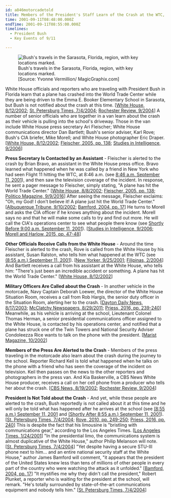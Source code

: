 ```yaml
---
id: a846motorcadetold
title: Members of the President's Staff Learn of the Crash at the WTC, but Bush Is Not Informed
time: 2001-09-11T08:48:00.000Z
endTime: 2001-09-11T08:55:00.000Z
timelines:
  - President Bush
  - Key Events of 9/11

---
```


<figure class="image">
  <img alt="Bush's travels in the Sarasota, Florida, region, with key locations marked." src="//i2.wp.com/cdn.historycommons.org/images/events/274_map_sarasota2050081722-9225.jpg" />
  <figcaption>Bush's travels in the Sarasota, Florida, region, with key locations marked.<br>[Source: Yvonne Vermillion/ MagicGraphix.com]</figcaption>
</figure>

White House officials and reporters who are traveling with President Bush in Florida learn that a plane has crashed into the World Trade Center while they are being driven to the Emma E. Booker Elementary School in Sarasota, but Bush is not notified about the crash at this time. [[White House, 8/12/2002][1]; [St. Petersburg Times, 7/4/2004][2]; [Rochester Review, 9/2004][3]] A number of senior officials who are together in a van learn about the crash as their vehicle is pulling into the school's driveway. Those in the van include White House press secretary Ari Fleischer; White House communications director Dan Bartlett; Bush's senior adviser, Karl Rove; Bush's CIA briefer, Mike Morell; and White House photographer Eric Draper. [[White House, 8/12/2002][1]; [Fleischer, 2005, pp. 138][4]; [Studies in Intelligence, 9/2006][5]]

**Press Secretary Is Contacted by an Assistant** - Fleischer is alerted to the crash by Brian Bravo, an assistant in the White House press office. Bravo learned what happened when he was called by a friend in New York who had seen Flight 11 hitting the WTC, at 8:46 a.m. (see [8:46 a.m. September 11, 2001](/timeline/#a846flight11hits)), and then saw the television coverage of the incident. In response, he sent a pager message to Fleischer, simply stating, "A plane has hit the World Trade Center." [[White House, 8/8/2002][6]; [Fleischer, 2005, pp. 138][4]; [Politico Magazine, 9/9/2016][7]] After seeing the message, Fleischer exclaims: "Oh, my God! I don't believe it! A plane just hit the World Trade Center." [[Albuquerque Tribune, 9/10/2002][8]; [Bamford, 2004, pp. 17][9]] He turns to Morell and asks the CIA officer if he knows anything about the incident. Morell says no and that he will make some calls to try and find out more. He will call the CIA's operations center to see what people there know (see [Shortly Before 9:00 a.m. September 11, 2001](/timeline/#a900morellcalls)). [[Studies in Intelligence, 9/2006][5]; [Morell and Harlow, 2015, pp. 47-48][10]]

**Other Officials Receive Calls from the White House** - Around the time Fleischer is alerted to the crash, Rove is called from the White House by his assistant, Susan Ralston, who tells him what happened at the WTC (see [(8:55 a.m.) September 11, 2001](/timeline/#a855ralstoncallsrove)). [[New Yorker, 9/25/2001][11]; [Filipinas, 2/2004][12]] And Bartlett receives a call from his assistant at the White House, who tells him: "There's just been an incredible accident or something. A plane has hit the World Trade Center." [[White House, 8/12/2002][1]]

**Military Officers Are Called about the Crash** - In another vehicle in the motorcade, Navy Captain Deborah Loewer, the director of the White House Situation Room, receives a call from Rob Hargis, the senior duty officer in the Situation Room, alerting her to the crash. [[Dayton Daily News, 8/17/2003][13]; [McClatchy Newspapers, 8/29/2011][14]; [Priess, 2016, pp. 239-240][15]] Meanwhile, as his vehicle is arriving at the school, Lieutenant Colonel Thomas Herman, a senior presidential communications officer assigned to the White House, is contacted by his operations center, and notified that a plane has struck one of the Twin Towers and National Security Adviser Condoleezza Rice wants to talk on the phone with the president. [[Marist Magazine, 10/2002][16]]

**Members of the Press Are Alerted to the Crash** - Members of the press traveling in the motorcade also learn about the crash during the journey to the school. Reporter Richard Keil is told what happened when he talks on the phone with a friend who has seen the coverage of the incident on television. Keil then passes on the news to the other reporters and photographers in the press van. And Kia Baskerville, a CBS News White House producer, receives a call on her cell phone from a producer who tells her about the crash. [[CBS News, 8/19/2002](http://www.cbsnews.com/news/the-longest-day-19-08-2002/); [Rochester Review, 9/2004][4]]

**President Is Not Told about the Crash** - And yet, while these people are alerted to the crash, Bush reportedly is not called about it at this time and he will only be told what has happened after he arrives at the school (see [(8:55 a.m.) September 11, 2001](/timeline/#a855loewer) and [(Shortly After 8:55 a.m.) September 11, 2001](/timeline/#a855bushfirsttold)). [[St. Petersburg Times, 7/4/2004][2]; [Rove, 2010, pp. 249-250][17]; [Priess, 2016, pp. 240][15]] This is despite the fact that his limousine is "bristling with communications gear," according to the Los Angeles Times. [[Los Angeles Times, 1/24/2001][18]] "In the presidential limo, the communications system is almost duplicative of the White House," author Philip Melanson will note. [[St. Petersburg Times, 7/4/2004][2]] "Yet despite having a secure STU-III phone next to him… and an entire national security staff at the White House," author James Bamford will comment, "it appears that the president of the United States knew less than tens of millions of other people in every part of the country who were watching the attack as it unfolded." [[Bamford, 2004, pp. 17][9]] "It mystifies me why they didn't call the president," Robert Plunket, a reporter who is waiting for the president at the school, will remark. "He's totally surrounded by state-of-the-art communications equipment and nobody tells him." [[St. Petersburg Times, 7/4/2004][2]]

[1]: https://www.scribd.com/document/16063511/T3-B1-EOP-Press-Interviews-of-Staff-Fdr-Internal-Transcript-8-12-02-Rosenberg-Interview-of-Bartlett-951
[2]: https://web.archive.org/web/20040817235809/http://www.sptimes.com/2004/07/04/news_pf/Worldandnation/Of_fact__fiction__Bus.shtml
[3]: https://www.rochester.edu/pr/Review/V67N1/feature1.html
[4]: https://www.amazon.com/Taking-Heat-President-Press-Years/dp/0060747625
[5]: https://www.cia.gov/library/readingroom/docs/DOC_0001407035.pdf
[6]: https://www.scribd.com/document/16063500/T3-B1-EOP-Press-Interviews-of-Staff-Fdr-Internal-Transcript-8-8-02-Moran-Interview-of-Ari-Fleischer-950
[7]: https://www.politico.com/magazine/story/2016/09/were-the-only-plane-in-the-sky-214230
[8]: https://web.archive.org/web/20030330032312/http:/www.abqtrib.com/archives/news02/091002_news_draper.shtml
[9]: https://www.amazon.com/Pretext-War-Americas-Intelligence-Agencies/dp/0385506724
[10]: https://www.amazon.com/Great-War-Our-Time-Terrorism/dp/1455585661
[11]: https://web.archive.org/web/20020812053157/http://www.newyorker.com/fact/content/?011001fa_FACT1
[12]: https://web.archive.org/web/20101129161238/http:/tedregenciareports.com/2010/04/03/obama-reaches-out-to-filipino-american-voters-2/
[13]: https://nl.newsbank.com/nl-search/we/Archives?p_action=doc&p_docid=0FD0C85E5CD5B6B0&p_docnum=1
[14]: https://web.archive.org/web/20110908173224/http://www.mcclatchydc.com/2011/08/29/120877/the-dead-list-former-staff-members.html
[15]: https://www.amazon.com/Presidents-Book-Secrets-Intelligence-Briefings/dp/1610395956
[16]: https://web.archive.org/web/20050305221316/http:/www.marist.edu/magazine/fall02/securing.html
[17]: https://www.amazon.com/Courage-Consequence-Life-Conservative-Fight/dp/1439191050
[18]: https://www.latimes.com/archives/la-xpm-2001-jan-24-hw-16082-story.html
